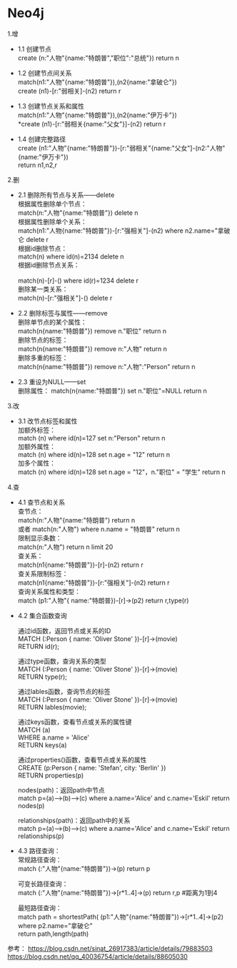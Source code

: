 # Neo4j

1.增


* 1.1 创建节点<br>
		create (n:"人物"{name:"特朗普","职位":"总统"}) return n

* 1.2 创建节点间关系<br>
    match(n1:"人物"{name:"特朗普"}),(n2{name:"拿破仑"})<br>
    create (n1)-[r:"弱相关]-(n2) return r<br>


* 1.3 创建节点关系和属性<br>
    match(n1:"人物"{name:"特朗普"}),(n2{name:"伊万卡"})<br>
   *create (n1)-[r:"弱相关{name:"父女"}]-(n2) return r<br>

* 1.4 创建完整路径<br>
    create (n1:"人物"{name:"特朗普"})-[r:"弱相关"{name:"父女"]-(n2:"人物"{name:"伊万卡"}) <br>
    return n1,n2,r<br>



2.删

* 2.1 删除所有节点与关系——delete<br>
    根据属性删除单个节点：<br>
    match(n:"人物"{name:"特朗普"}) delete n<br>
    根据属性删除单个关系：<br>
    match(n1:"人物{name:"特朗普"})-[r:"强相关"]-(n2) 
                         where n2.name="拿破仑 delete r<br>
    根据id删除节点：<br>
    match(n) where id(n)=2134 delete n<br>
    根据id删除节点关系：  <br><br>
    match(n)-[r]-() where id(r)=1234 delete r<br>
    删除某一类关系： <br>
    match(n)-[r:"强相关"]-() delete r <br>

* 2.2 删除标签与属性——remove<br>
    删除单节点的某个属性： <br>
    match(n{name:"特朗普"}) remove n."职位" return n<br>
    删除节点的标签： <br>
    match(n{name:"特朗普"}) remove n:"人物" return n<br>
    删除多重的标签： <br>
    match(n{name:"特朗普"}) remove n:"人物":"Person" return n   <br> 
    
* 2.3 重设为NULL——set<br>
    删除属性：            match(n{name:"特朗普"}) set n."职位"=NULL return n<br>
    
3.改<br>
* 3.1 改节点标签和属性<br>
    加额外标签：<br>
    match (n) where id(n)=127 set n:"Person" return n<br>
    加额外属性： <br>
    match (n) where id(n)=128 set n.age = "12" return n<br>
    加多个属性：<br>
    match (n) where id(n)=128 set n.age = "12"，n."职位" = "学生" return n<br>

4.查<br>
* 4.1 查节点和关系<br>
    查节点：<br>
    match(n:"人物"{name:"特朗普")  return n<br>
                         或者 match(n:"人物") where n.name = "特朗普" return n<br>
    限制显示条数：<br>
    match(n:"人物") return n limit 20<br>
    查关系：<br> 
    match(n1{name:"特朗普"})-[r]-(n2) return r<br>
    查关系限制标签：<br>
    match(n1{name:"特朗普"})-[r:"强相关"]-(n2) return r<br>
    查询关系属性和类型：<br>
    match (p1:"人物"{ name:"特朗普})-[r]->(p2) return r,type(r)<br>

* 4.2 集合函数查询<br>

    通过id函数，返回节点或关系的ID<br>
    MATCH (:Person { name: 'Oliver Stone' })-[r]->(movie)<br>
    RETURN id(r);<br>
  
    通过type函数，查询关系的类型<br>
    MATCH (:Person { name: 'Oliver Stone' })-[r]->(movie)<br>
    RETURN type(r);<br>

    通过lables函数，查询节点的标签<br>
    MATCH (:Person { name: 'Oliver Stone' })-[r]->(movie)<br>
    RETURN lables(movie);<br>

    通过keys函数，查看节点或关系的属性键<br>
    MATCH (a)<br>
    WHERE a.name = 'Alice'<br>
    RETURN keys(a)<br>

    通过properties()函数，查看节点或关系的属性<br>
    CREATE (p:Person { name: 'Stefan', city: 'Berlin' })<br>
    RETURN properties(p)<br>

    nodes(path)：返回path中节点<br>
    match p=(a)-->(b)-->(c) where a.name='Alice' and c.name='Eskil' return nodes(p)<br>

    relationships(path)：返回path中的关系<br>
    match p=(a)-->(b)-->(c) where a.name='Alice' and c.name='Eskil' return relationships(p)<br>

* 4.3 路径查询：<br>
    常规路径查询：<br>
    match (:"人物"{name:"特朗普"})->(p) return p<br>

    可变长路径查询： <br>
    match (:"人物"{name:"特朗普"})->[r*1..4]->(p) return r,p #距离为1到4<br>
  
    最短路径查询：<br>
    match path = shortestPath( (p1:"人物"{name:"特朗普"})->[r*1..4]->(p2) <br>
    where p2.name="拿破仑"<br>
    return path,length(path)<br>


参考：
https://blog.csdn.net/sinat_26917383/article/details/79883503
https://blog.csdn.net/qq_40036754/article/details/88605030
